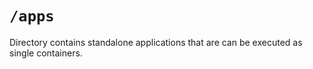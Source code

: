# `/apps`

Directory contains standalone applications that are can be executed as single containers.

